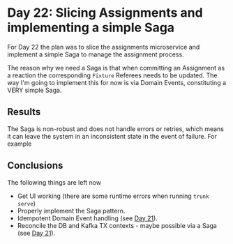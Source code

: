 # Day 22: Slicing Assignments and implementing a simple Saga

For Day 22 the plan was to slice the assignments microservice and implement a simple Saga to manage the assignment process.

The reason why we need a Saga is that when committing an Assignment as a reaction the corresponding `Fixture` Referees needs to be updated. The way I'm going to implement this for now is via Domain Events, constituting a VERY simple Saga.

## Results

The Saga is non-robust and does not handle errors or retries, which means it can leave the system in an inconsistent state in the event of failure. For example


## Conclusions

The following things are left now

- Get UI working (there are some runtime errors  when running `trunk serve`)
- Properly implement the Saga pattern.
- Idempotent Domain Event handling (see [Day 21](../day21/README.md)).
- Reconcile the DB and Kafka TX contexts - maybe possible via a Saga (see [Day 21](../day21/README.md)).